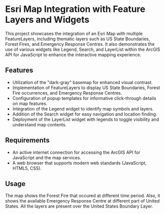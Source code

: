# Esri Map Integration with Feature Layers and Widgets

This project showcases the integration of an Esri Map with multiple FeatureLayers, including thematic layers such as US State Boundaries, Forest Fires, and Emergency Response Centres. It also demonstrates the use of various widgets like Legend, Search, and LayerList within the ArcGIS API for JavaScript to enhance the interactive mapping experience.

## Features

- Utilization of the "dark-gray" basemap for enhanced visual contrast.
- Implementation of FeatureLayers to display US State Boundaries, Forest Fire occurrences, and Emergency Response Centres.
- Configuration of popup templates for informative click-through details on map features.
- Integration of the Legend widget to identify map symbols and layers.
- Addition of the Search widget for easy navigation and location finding.
- Deployment of the LayerList widget with legends to toggle visibility and understand map contents.

## Requirements

- An active internet connection for accessing the ArcGIS API for JavaScript and the map services.
- A web browser that supports modern web standards (JavaScript, HTML5, CSS).

## Usage

The map shows the Forest Fire that occured at different time period. Also, it shows the available Emergency Response Centre at different part of United States. All the layers are present over the United States Boundary Layer.
